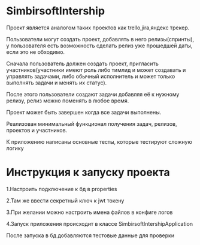 # SimbirsoftIntership

Проект является аналогом таких проектов как trello,jira,яндекс трекер.

Пользователи могут создать проект, добавлять в него релизы(спринты), у пользователя есть возможность сделать релиз уже
прошедшей даты, если это не обходимо.

Сначала пользователь должен создать проект, пригласить участников(участники имеют роль либо тимлид и может создавать и
управлять задачами, либо обычный исполнитель и может только выполнять задачи и менять их статус).

После этого пользователи создают задачи добавляя её к нужному релизу, релиз можно поменять в любое время.

Проект может быть завершен когда все задачи выполнены.

Реализован минимальный функционал получения задач, релизов, проектов и участников.

К приложению написаны основные тесты, которые тестируют сложную логику

# Инструкция к запуску проекта
<p>1.Настроить подключение к бд в properties</p> 
<p>2.Там же ввести секретный ключ к jwt токену</p>
<p>3.При желании можно настроить имена файлов в конфиге логов</p>
<p>4.Запуск приложения происходит в классе SimbirsoftIntershipApplication</p>
<p>После запуска в бд добавляются тестовые данные для проверки</p>
